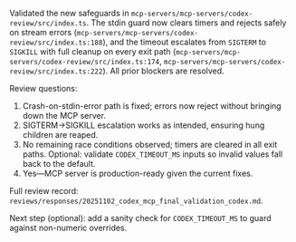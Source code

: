 Validated the new safeguards in `mcp-servers/mcp-servers/codex-review/src/index.ts`. The stdin guard now clears timers and rejects safely on stream errors (`mcp-servers/mcp-servers/codex-review/src/index.ts:188`), and the timeout escalates from `SIGTERM` to `SIGKILL` with full cleanup on every exit path (`mcp-servers/mcp-servers/codex-review/src/index.ts:174`, `mcp-servers/mcp-servers/codex-review/src/index.ts:222`). All prior blockers are resolved.

Review questions:
1. Crash-on-stdin-error path is fixed; errors now reject without bringing down the MCP server.
2. SIGTERM→SIGKILL escalation works as intended, ensuring hung children are reaped.
3. No remaining race conditions observed; timers are cleared in all exit paths. Optional: validate `CODEX_TIMEOUT_MS` inputs so invalid values fall back to the default.
4. Yes—MCP server is production-ready given the current fixes.

Full review record: `reviews/responses/20251102_codex_mcp_final_validation_codex.md`.

Next step (optional): add a sanity check for `CODEX_TIMEOUT_MS` to guard against non-numeric overrides.
